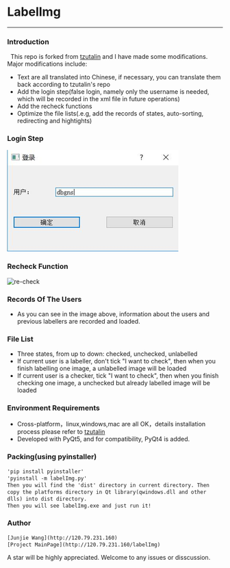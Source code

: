# LabelImg
-----------------------------------

### Introduction
&nbsp;&nbsp;This repo is forked from [tzutalin](https://github.com/tzutalin/labelImg) and I have made some modifications. Major modifications include:
* Text are all translated into Chinese, <bold>if necessary, you can translate them back according to tzutalin's repo</bold>
* Add the login step(false login, namely only the username is needed, which will be recorded in the xml file in future operations)
* Add the recheck functions
* Optimize the file lists(.e.g, add the records of states, auto-sorting, redirecting and hightights)

### Login Step
 ![login](ManualImages/login.jpg)
 
### Recheck Function
 ![re-check](MaunualImages/check.jpg)
 
### Records Of The Users
* As you can see in the image above, information about the users and previous labellers are recorded and loaded.
 
### File List
* Three states, from up to down: checked, unchecked, unlabelled
* If current user is a labeller, don't tick "I want to check", then when you finish labelling one image, a unlabelled image will be loaded
* If current user is a checker, tick "I want to check", then when you finish checking one image, a unchecked but already labelled image will be loaded

### Environment Requirements
* Cross-platform，linux,windows,mac are all OK，details installation process please refer to [tzutalin](https://github.com/tzutalin/labelImg)
* Developed with PyQt5, and for compatibility, PyQt4 is added.
    
### Packing(using pyinstaller)
	'pip install pyinstaller'
    'pyinstall -m labelImg.py'
    Then you will find the 'dist' directory in current directory. Then copy the platforms directory in Qt library(qwindows.dll and other dlls) into dist directory.
	Then you will see labelImg.exe and just run it!
	
### Author
	[Junjie Wang](http://120.79.231.160)
	[Project MainPage](http://120.79.231.160/labelImg)
	
A star will be highly appreciated.
Welcome to any issues or disscussion.